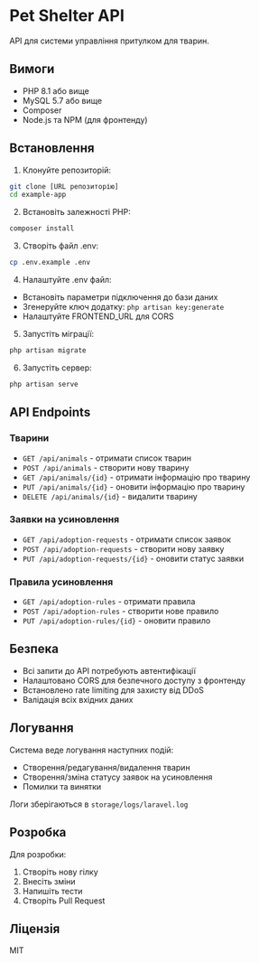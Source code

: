 # Pet Shelter API

API для системи управління притулком для тварин.

## Вимоги

-   PHP 8.1 або вище
-   MySQL 5.7 або вище
-   Composer
-   Node.js та NPM (для фронтенду)

## Встановлення

1. Клонуйте репозиторій:

```bash
git clone [URL репозиторію]
cd example-app
```

2. Встановіть залежності PHP:

```bash
composer install
```

3. Створіть файл .env:

```bash
cp .env.example .env
```

4. Налаштуйте .env файл:

-   Встановіть параметри підключення до бази даних
-   Згенеруйте ключ додатку: `php artisan key:generate`
-   Налаштуйте FRONTEND_URL для CORS

5. Запустіть міграції:

```bash
php artisan migrate
```

6. Запустіть сервер:

```bash
php artisan serve
```

## API Endpoints

### Тварини

-   `GET /api/animals` - отримати список тварин
-   `POST /api/animals` - створити нову тварину
-   `GET /api/animals/{id}` - отримати інформацію про тварину
-   `PUT /api/animals/{id}` - оновити інформацію про тварину
-   `DELETE /api/animals/{id}` - видалити тварину

### Заявки на усиновлення

-   `GET /api/adoption-requests` - отримати список заявок
-   `POST /api/adoption-requests` - створити нову заявку
-   `PUT /api/adoption-requests/{id}` - оновити статус заявки

### Правила усиновлення

-   `GET /api/adoption-rules` - отримати правила
-   `POST /api/adoption-rules` - створити нове правило
-   `PUT /api/adoption-rules/{id}` - оновити правило

## Безпека

-   Всі запити до API потребують автентифікації
-   Налаштовано CORS для безпечного доступу з фронтенду
-   Встановлено rate limiting для захисту від DDoS
-   Валідація всіх вхідних даних

## Логування

Система веде логування наступних подій:

-   Створення/редагування/видалення тварин
-   Створення/зміна статусу заявок на усиновлення
-   Помилки та винятки

Логи зберігаються в `storage/logs/laravel.log`

## Розробка

Для розробки:

1. Створіть нову гілку
2. Внесіть зміни
3. Напишіть тести
4. Створіть Pull Request

## Ліцензія

MIT
